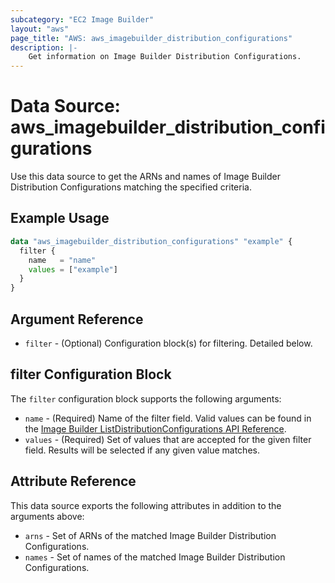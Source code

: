 ```yaml
---
subcategory: "EC2 Image Builder"
layout: "aws"
page_title: "AWS: aws_imagebuilder_distribution_configurations"
description: |-
    Get information on Image Builder Distribution Configurations.
---
```


# Data Source: aws_imagebuilder_distribution_configurations

Use this data source to get the ARNs and names of Image Builder Distribution Configurations matching the specified criteria.

## Example Usage

```terraform
data "aws_imagebuilder_distribution_configurations" "example" {
  filter {
    name   = "name"
    values = ["example"]
  }
}
```

## Argument Reference

* `filter` - (Optional) Configuration block(s) for filtering. Detailed below.

## filter Configuration Block

The `filter` configuration block supports the following arguments:

* `name` - (Required) Name of the filter field. Valid values can be found in the [Image Builder ListDistributionConfigurations API Reference](https://docs.aws.amazon.com/imagebuilder/latest/APIReference/API_ListDistributionConfigurations.html).
* `values` - (Required) Set of values that are accepted for the given filter field. Results will be selected if any given value matches.

## Attribute Reference

This data source exports the following attributes in addition to the arguments above:

* `arns` - Set of ARNs of the matched Image Builder Distribution Configurations.
* `names` - Set of names of the matched Image Builder Distribution Configurations.
